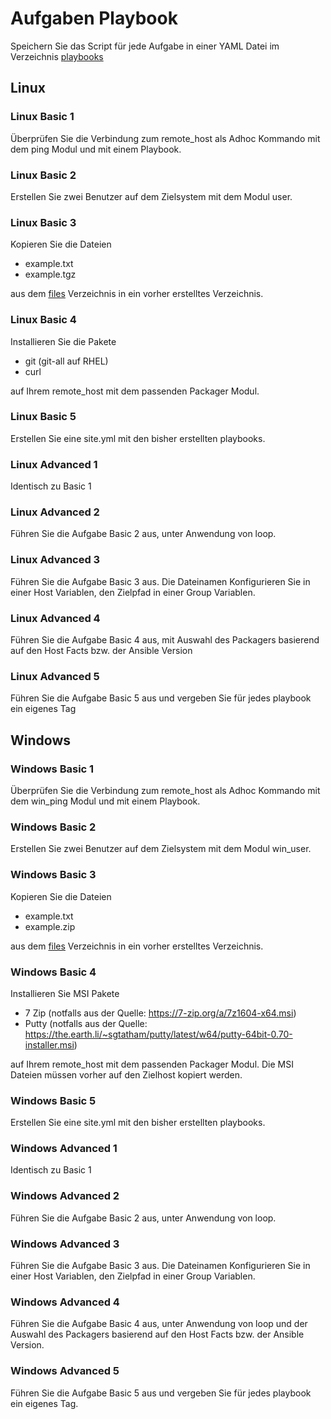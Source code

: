 # Aufgaben Playbook

Speichern Sie das Script für jede Aufgabe in einer YAML Datei im Verzeichnis [playbooks](../playbooks)

## Linux

### Linux Basic 1

Überprüfen Sie die Verbindung zum remote_host als Adhoc Kommando mit dem ping Modul und mit einem Playbook.

### Linux Basic 2

Erstellen Sie zwei Benutzer auf dem Zielsystem mit dem Modul user.

### Linux Basic 3

Kopieren Sie die Dateien

- example.txt
- example.tgz

aus dem [files](../files) Verzeichnis in ein vorher erstelltes Verzeichnis.

### Linux Basic 4

Installieren Sie die Pakete

- git (git-all auf RHEL)
- curl

auf Ihrem remote_host mit dem passenden Packager Modul.

### Linux Basic 5

Erstellen Sie eine site.yml mit den bisher erstellten playbooks.

### Linux Advanced 1

Identisch zu Basic 1

### Linux Advanced 2

Führen Sie die Aufgabe Basic 2 aus, unter Anwendung von loop.

### Linux Advanced 3

Führen Sie die Aufgabe Basic 3 aus. Die Dateinamen Konfigurieren Sie in einer Host Variablen, den Zielpfad in einer Group Variablen.

### Linux Advanced 4

Führen Sie die Aufgabe Basic 4 aus, mit Auswahl des
Packagers basierend auf den Host Facts bzw. der Ansible Version

### Linux Advanced 5

Führen Sie die Aufgabe Basic 5 aus und vergeben Sie für jedes playbook ein eigenes Tag

## Windows

### Windows Basic 1

Überprüfen Sie die Verbindung zum remote_host als Adhoc Kommando mit dem win_ping Modul und mit einem Playbook.

### Windows Basic 2

Erstellen Sie zwei Benutzer auf dem Zielsystem mit dem Modul win_user.

### Windows Basic 3

Kopieren Sie die Dateien

- example.txt
- example.zip

aus dem [files](../files) Verzeichnis in ein vorher erstelltes Verzeichnis.

### Windows Basic 4

Installieren Sie MSI Pakete

- 7 Zip (notfalls aus der Quelle: <https://7-zip.org/a/7z1604-x64.msi>)
- Putty (notfalls aus der Quelle: <https://the.earth.li/~sgtatham/putty/latest/w64/putty-64bit-0.70-installer.msi>)

auf Ihrem remote_host mit dem passenden Packager Modul. Die MSI Dateien müssen vorher auf den Zielhost kopiert werden.

### Windows Basic 5

Erstellen Sie eine site.yml mit den bisher erstellten playbooks.

### Windows Advanced 1

Identisch zu Basic 1

### Windows Advanced 2

Führen Sie die Aufgabe Basic 2 aus, unter Anwendung von loop.

### Windows Advanced 3

Führen Sie die Aufgabe Basic 3 aus. Die Dateinamen Konfigurieren Sie in einer Host Variablen, den Zielpfad in einer Group Variablen.

### Windows Advanced 4

Führen Sie die Aufgabe Basic 4 aus, unter Anwendung von loop und der Auswahl des
Packagers basierend auf den Host Facts bzw. der Ansible Version.

### Windows Advanced 5

Führen Sie die Aufgabe Basic 5 aus und vergeben Sie für jedes playbook ein eigenes Tag.
